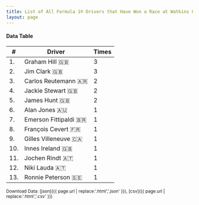 ```yaml
---
title: List of All Formula 1® Drivers that Have Won a Race at Watkins Glen
layout: page
---
```


<canvas id="chart" width="400" height="180"></canvas>
<script>
var data = {
    "datasets": [
        {
            "backgroundColor": "#f3a935",
            "borderColor": "#f68639",
            "borderWidth": 1,
            "data": [
                3.0,
                3.0,
                2.0,
                2.0,
                2.0,
                1.0,
                1.0,
                1.0,
                1.0,
                1.0,
                1.0,
                1.0,
                1.0
            ],
            "label": "Times"
        }
    ],
    "labels": [
        "Graham Hill",
        "Jim Clark",
        "Carlos Reutemann",
        "Jackie Stewart",
        "James Hunt",
        "Alan Jones",
        "Emerson Fittipaldi",
        "François Cevert",
        "Gilles Villeneuve",
        "Innes Ireland",
        "Jochen Rindt",
        "Niki Lauda",
        "Ronnie Peterson"
    ]
};
var options = {
  legend: {
    display: false
  },
  scales: {
    xAxes: [{
      ticks: {
        beginAtZero: true,
        maxRotation: 180,
        display: window.innerWidth > 800
      }
    }],
    yAxes: [{
      ticks: {
        beginAtZero: true
      }
    }]
  },
  onResize: function(chart, size) {
    chart.options.scales.xAxes[0].ticks.display = size.width > 800;
  }
};
new Chart("chart", {
    data: data,
    type: 'bar',
    options: options
});
</script>



#### Data Table

| # | Driver | Times |
|--|--|--|
| 1. | Graham Hill 🇬🇧 | 3 |
| 2. | Jim Clark 🇬🇧 | 3 |
| 3. | Carlos Reutemann 🇦🇷 | 2 |
| 4. | Jackie Stewart 🇬🇧 | 2 |
| 5. | James Hunt 🇬🇧 | 2 |
| 6. | Alan Jones 🇦🇺 | 1 |
| 7. | Emerson Fittipaldi 🇧🇷 | 1 |
| 8. | François Cevert 🇫🇷 | 1 |
| 9. | Gilles Villeneuve 🇨🇦 | 1 |
| 10. | Innes Ireland 🇬🇧 | 1 |
| 11. | Jochen Rindt 🇦🇹 | 1 |
| 12. | Niki Lauda 🇦🇹 | 1 |
| 13. | Ronnie Peterson 🇸🇪 | 1 |

<small>Download Data: [json]({{ page.url | replace:'.html','.json' }}), [csv]({{ page.url | replace:'.html','.csv' }})</small>

